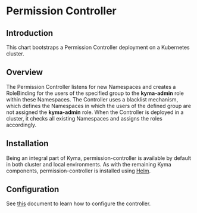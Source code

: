 # Permission Controller

## Introduction
This chart bootstraps a Permission Controller deployment on a Kubernetes cluster.

## Overview
The Permission Controller listens for new Namespaces and creates a RoleBinding for the users of the specified group to the **kyma-admin** role within these Namespaces. The Controller uses a blacklist mechanism, which defines the Namespaces in which the users of the defined group are not assigned the **kyma-admin** role. When the Controller is deployed in a cluster, it checks all existing Namespaces and assigns the roles accordingly.

## Installation
Being an integral part of Kyma, permission-controller is available by default in both cluster and local environments. As with the remaining Kyma components, permission-controller is installed using [Helm](https://helm.sh).

## Configuration

See [this](https://kyma-project.io/docs/master/components/security) document to learn how to configure the controller.
